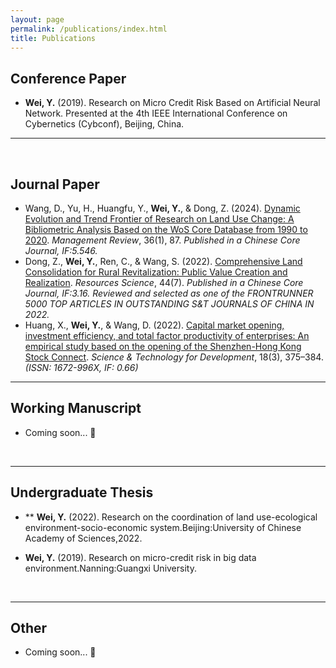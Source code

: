 ```yaml
---
layout: page
permalink: /publications/index.html
title: Publications
---
```




## Conference Paper

- **Wei, Y.** (2019). Research on Micro Credit Risk Based on Artificial Neural Network. Presented at the 4th IEEE International Conference on Cybernetics (Cybconf), Beijing, China.

---

  <br>

## Journal Paper

-  Wang, D., Yu, H., Huangfu, Y., **Wei, Y.**, & Dong, Z. (2024). [Dynamic Evolution and Trend Frontier of Research on Land Use Change: A Bibliometric Analysis Based on the WoS Core Database from 1990 to 2020](http://123.57.61.11/jweb_glpl/CN/Y2024/V36/I1/87). _Management Review_, 36(1), 87. _Published in a Chinese Core Journal, IF:5.546._
-  Dong, Z., **Wei, Y.**, Ren, C., & Wang, S. (2022). [Comprehensive Land Consolidation for Rural Revitalization: Public Value Creation and Realization](https://doi.org/10.18402/resci.2022.07.01). _Resources Science_, 44(7). _Published in a Chinese Core Journal, IF:3.16. Reviewed and selected as one of the FRONTRUNNER 5000 TOP ARTICLES IN OUTSTANDING S&T JOURNALS OF CHINA IN 2022._
-  Huang, X., **Wei, Y.**, & Wang, D. (2022). [Capital market opening, investment efficiency, and total factor productivity of enterprises: An empirical study based on the opening of the Shenzhen-Hong Kong Stock Connect](https://www.chinastd.net/kjcjfz/article/html/20220214002). _Science & Technology for Development_, 18(3), 375–384. _(ISSN: 1672-996X, IF: 0.66)_

---

## Working Manuscript

- Coming soon... 🚀

  <br>

---

## Undergraduate Thesis

- ** **Wei, Y.** (2022).  Research on the coordination of land use-ecological environment-socio-economic system.Beijing:University of Chinese Academy of Sciences,2022.

-  **Wei, Y.** (2019).  Research on micro-credit risk in big data environment.Nanning:Guangxi University.

  <br>

---

## Other 

- Coming soon... 🚀